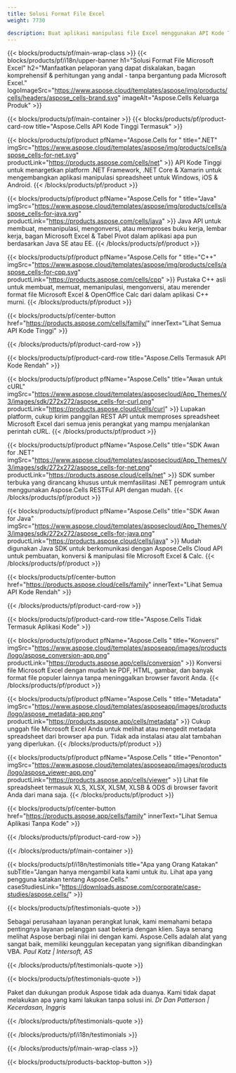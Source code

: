 ```yaml
---
title: Solusi Format File Excel
weight: 7730

description: Buat aplikasi manipulasi file Excel menggunakan API Kode Tinggi atau Kode Rendah atau Aplikasi Tanpa Kode untuk melihat membandingkan, memeriksa atau mengonversi file Excel.
---
```

{{< blocks/products/pf/main-wrap-class >}}
{{< blocks/products/pf/i18n/upper-banner h1="Solusi Format File Microsoft Excel" h2="Manfaatkan pelaporan yang dapat diskalakan, bagan komprehensif & perhitungan yang andal - tanpa bergantung pada Microsoft Excel." logoImageSrc="https://www.aspose.cloud/templates/aspose/img/products/cells/headers/aspose_cells-brand.svg" imageAlt="Aspose.Cells Keluarga Produk" >}}

{{< blocks/products/pf/main-container >}}
{{< blocks/products/pf/product-card-row title="Aspose.Cells API Kode Tinggi Termasuk" >}}

{{< blocks/products/pf/product pfName="Aspose.Cells for " title=".NET" imgSrc="https://www.aspose.cloud/templates/aspose/img/products/cells/aspose_cells-for-net.svg" productLink="https://products.aspose.com/cells/net" >}}
API Kode Tinggi untuk menargetkan platform .NET Framework, .NET Core & Xamarin untuk mengembangkan aplikasi manipulasi spreadsheet untuk Windows, iOS & Android.
{{< /blocks/products/pf/product >}}

{{< blocks/products/pf/product pfName="Aspose.Cells for " title="Java" imgSrc="https://www.aspose.cloud/templates/aspose/img/products/cells/aspose_cells-for-java.svg" productLink="https://products.aspose.com/cells/java" >}}
Java API untuk membuat, memanipulasi, mengonversi, atau memproses buku kerja, lembar kerja, bagan Microsoft Excel & Tabel Pivot dalam aplikasi apa pun berdasarkan Java SE atau EE.
{{< /blocks/products/pf/product >}}

{{< blocks/products/pf/product pfName="Aspose.Cells for " title="C++" imgSrc="https://www.aspose.cloud/templates/aspose/img/products/cells/aspose_cells-for-cpp.svg" productLink="https://products.aspose.com/cells/cpp" >}}
Pustaka C++ asli untuk membuat, memuat, memanipulasi, mengonversi, atau merender format file Microsoft Excel & OpenOffice Calc dari dalam aplikasi C++ murni.
{{< /blocks/products/pf/product >}}

{{< blocks/products/pf/center-button href="https://products.aspose.com/cells/family/" innerText="Lihat Semua API Kode Tinggi" >}}

{{< /blocks/products/pf/product-card-row >}}

{{< blocks/products/pf/product-card-row title="Aspose.Cells Termasuk API Kode Rendah" >}}

{{< blocks/products/pf/product pfName="Aspose.Cells" title="Awan untuk cURL" imgSrc="https://www.aspose.cloud/templates/asposecloud/App_Themes/V3/images/sdk/272x272/aspose_cells-for-curl.png" productLink="https://products.aspose.cloud/cells/curl" >}}
Lupakan platform, cukup kirim panggilan REST API untuk memproses spreadsheet Microsoft Excel dari semua jenis perangkat yang mampu menjalankan perintah cURL.
{{< /blocks/products/pf/product >}}

{{< blocks/products/pf/product pfName="Aspose.Cells" title="SDK Awan for .NET" imgSrc="https://www.aspose.cloud/templates/asposecloud/App_Themes/V3/images/sdk/272x272/aspose_cells-for-net.png" productLink="https://products.aspose.cloud/cells/net" >}}
SDK sumber terbuka yang dirancang khusus untuk memfasilitasi .NET pemrogram untuk menggunakan Aspose.Cells RESTFul API dengan mudah.
{{< /blocks/products/pf/product >}}

{{< blocks/products/pf/product pfName="Aspose.Cells" title="SDK Awan for Java" imgSrc="https://www.aspose.cloud/templates/asposecloud/App_Themes/V3/images/sdk/272x272/aspose_cells-for-java.png" productLink="https://products.aspose.cloud/cells/java" >}}
Mudah digunakan Java SDK untuk berkomunikasi dengan Aspose.Cells Cloud API untuk pembuatan, konversi & manipulasi file Microsoft Excel & Calc.
{{< /blocks/products/pf/product >}}

{{< blocks/products/pf/center-button href="https://products.aspose.cloud/cells/family" innerText="Lihat Semua API Kode Rendah" >}}

{{< /blocks/products/pf/product-card-row >}}

{{< blocks/products/pf/product-card-row title="Aspose.Cells Tidak Termasuk Aplikasi Kode" >}}

{{< blocks/products/pf/product pfName="Aspose.Cells " title="Konversi" imgSrc="https://www.aspose.cloud/templates/asposeapp/images/products/logo/aspose_conversion-app.png" productLink="https://products.aspose.app/cells/conversion" >}}
Konversi file Microsoft Excel dengan mudah ke PDF, HTML, gambar, dan banyak format file populer lainnya tanpa meninggalkan browser favorit Anda.
{{< /blocks/products/pf/product >}}

{{< blocks/products/pf/product pfName="Aspose.Cells " title="Metadata" imgSrc="https://www.aspose.cloud/templates/asposeapp/images/products/logo/aspose_metadata-app.png" productLink="https://products.aspose.app/cells/metadata" >}}
Cukup unggah file Microsoft Excel Anda untuk melihat atau mengedit metadata spreadsheet dari browser apa pun. Tidak ada instalasi atau alat tambahan yang diperlukan. 
{{< /blocks/products/pf/product >}}

{{< blocks/products/pf/product pfName="Aspose.Cells " title="Penonton" imgSrc="https://www.aspose.cloud/templates/asposeapp/images/products/logo/aspose_viewer-app.png" productLink="https://products.aspose.app/cells/viewer" >}}
Lihat file spreadsheet termasuk XLS, XLSX, XLSM, XLSB & ODS di browser favorit Anda dari mana saja.
{{< /blocks/products/pf/product >}}

{{< blocks/products/pf/center-button href="https://products.aspose.app/cells/family" innerText="Lihat Semua Aplikasi Tanpa Kode" >}}

{{< /blocks/products/pf/product-card-row >}}

{{< /blocks/products/pf/main-container >}}

{{< blocks/products/pf/i18n/testimonials title="Apa yang Orang Katakan" subTitle="Jangan hanya mengambil kata kami untuk itu. Lihat apa yang pengguna katakan tentang Aspose.Cells." caseStudiesLink="https://downloads.aspose.com/corporate/case-studies/aspose.cells/" >}}

{{< blocks/products/pf/testimonials-quote >}}
<p class="first">
 Sebagai perusahaan layanan perangkat lunak, kami memahami betapa pentingnya layanan pelanggan saat bekerja dengan klien. Saya senang melihat Aspose berbagi nilai ini dengan kami. Aspose.Cells adalah alat yang sangat baik, memiliki keunggulan kecepatan yang signifikan dibandingkan VBA.
 <em>
  Paul Katz | Intersoft, AS
 </em>
</p>

{{< /blocks/products/pf/testimonials-quote >}}

{{< blocks/products/pf/testimonials-quote >}}
<p class="second">
 Paket dan dukungan produk Aspose tidak ada duanya. Kami tidak dapat melakukan apa yang kami lakukan tanpa solusi ini.
 <em>
  Dr Dan Patterson | Kecerdasan, Inggris
 </em>
</p>

{{< /blocks/products/pf/testimonials-quote >}}

{{< /blocks/products/pf/i18n/testimonials >}}

{{< /blocks/products/pf/main-wrap-class >}}

{{< blocks/products/products-backtop-button >}}
